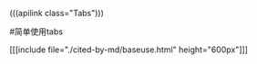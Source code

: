 (((apilink class="Tabs")))

#简单使用tabs

[[[include file="./cited-by-md/baseuse.html" height="600px"]]]